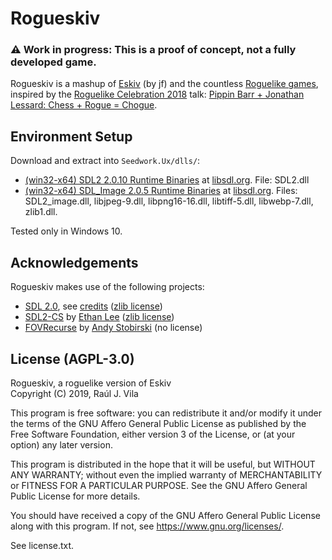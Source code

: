 # Rogueskiv

### ⚠️ Work in progress: This is a proof of concept, not a fully developed game.

Rogueskiv is a mashup of [Eskiv](https://duckduckgo.com/?q=%22eskiv%22&t=ffab&ia=web) (by jf) and the countless [Roguelike games](https://www.reddit.com/r/roguelikedev/), inspired by the [Roguelike Celebration 2018](https://roguelike.club/event2018.html) talk: [Pippin Barr + Jonathan Lessard: Chess + Rogue = Chogue](https://www.youtube.com/watch?v=l1YEJBKehAY).

## Environment Setup

Download and extract into `Seedwork.Ux/dlls/`:

- [(win32-x64) SDL2 2.0.10 Runtime Binaries](https://www.libsdl.org/release/SDL2-2.0.10-win32-x64.zip) at [libsdl.org](https://www.libsdl.org/download-2.0.php). File: SDL2.dll
- [(win32-x64) SDL_Image 2.0.5 Runtime Binaries](https://www.libsdl.org/projects/SDL_image/release/SDL2_image-2.0.5-win32-x64.zip) at [libsdl.org](https://www.libsdl.org/projects/SDL_image/). Files: SDL2_image.dll, libjpeg-9.dll, libpng16-16.dll, libtiff-5.dll, libwebp-7.dll, zlib1.dll.

Tested only in Windows 10.

## Acknowledgements

Rogueskiv makes use of the following projects:

- [SDL 2.0](https://www.libsdl.org/index.php), see [credits](https://www.libsdl.org/credits.php) ([zlib license](https://www.libsdl.org/license.php))
- [SDL2-CS](https://github.com/flibitijibibo/SDL2-CS) by [Ethan Lee](http://www.flibitijibibo.com/) ([zlib license](https://github.com/flibitijibibo/SDL2-CS/blob/master/LICENSE))
- [FOVRecurse](https://github.com/AndyStobirski/RogueLike) by [Andy Stobirski](http://www.evilscience.co.uk/) (no license)

## License (AGPL-3.0)

Rogueskiv, a roguelike version of Eskiv  
Copyright (C) 2019, Raúl J. Vila

This program is free software: you can redistribute it and/or modify
it under the terms of the GNU Affero General Public License as published by
the Free Software Foundation, either version 3 of the License, or
(at your option) any later version.

This program is distributed in the hope that it will be useful,
but WITHOUT ANY WARRANTY; without even the implied warranty of
MERCHANTABILITY or FITNESS FOR A PARTICULAR PURPOSE.  See the
GNU Affero General Public License for more details.

You should have received a copy of the GNU Affero General Public License
along with this program.  If not, see <https://www.gnu.org/licenses/>.

See license.txt.

